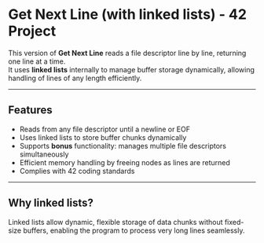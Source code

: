 # Get Next Line (with linked lists) - 42 Project

This version of **Get Next Line** reads a file descriptor line by line, returning one line at a time.  
It uses **linked lists** internally to manage buffer storage dynamically, allowing handling of lines of any length efficiently.

---

## Features

- Reads from any file descriptor until a newline or EOF  
- Uses linked lists to store buffer chunks dynamically  
- Supports **bonus** functionality: manages multiple file descriptors simultaneously  
- Efficient memory handling by freeing nodes as lines are returned  
- Complies with 42 coding standards  

---

## Why linked lists?

Linked lists allow dynamic, flexible storage of data chunks without fixed-size buffers, enabling the program to process very long lines seamlessly.
